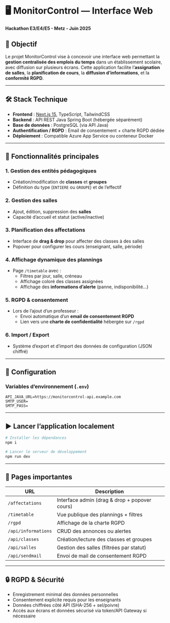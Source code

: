 # 🖥️ MonitorControl — Interface Web  
**Hackathon E3/E4/E5 - Metz - Juin 2025**

## 🎯 Objectif  
Le projet MonitorControl vise à concevoir une interface web permettant la **gestion centralisée des emplois du temps** dans un établissement scolaire, avec diffusion sur plusieurs écrans. Cette application facilite l’**assignation de salles**, la **planification de cours**, la **diffusion d’informations**, et la **conformité RGPD**.

---

## 🛠️ Stack Technique

- **Frontend** : [Next.js 15](https://nextjs.org/), TypeScript, TailwindCSS  
- **Backend** : API REST Java Spring Boot (hébergée séparément)  
- **Base de données** : PostgreSQL (via API Java)  
- **Authentification / RGPD** : Email de consentement + charte RGPD dédiée  
- **Déploiement** : Compatible Azure App Service ou conteneur Docker

---

## 🚀 Fonctionnalités principales

### 1. Gestion des entités pédagogiques
- Création/modification de **classes** et **groupes**
- Définition du type (`ENTIERE` ou `GROUPE`) et de l’effectif

### 2. Gestion des salles
- Ajout, édition, suppression des **salles**
- Capacité d’accueil et statut (active/inactive)

### 3. Planification des affectations
- Interface de **drag & drop** pour affecter des classes à des salles
- Popover pour configurer les cours (enseignant, salle, période)

### 4. Affichage dynamique des plannings
- Page `/timetable` avec :
  - Filtres par jour, salle, créneau
  - Affichage coloré des classes assignées
  - Affichage des **informations d’alerte** (panne, indisponibilité…)

### 5. RGPD & consentement
- Lors de l’ajout d’un professeur :
  - Envoi automatique d’un **email de consentement RGPD**
  - Lien vers une **charte de confidentialité** hébergée sur `/rgpd`

### 6. Import / Export
- Système d’export et d’import des données de configuration (JSON chiffré)

---

## 🔌 Configuration

### Variables d’environnement (`.env`)

```env
API_JAVA_URL=https://monitorcontrol-api.example.com
SMTP_USER=
SMTP_PASS=
```

---

## ▶️ Lancer l’application localement

```bash
# Installer les dépendances
npm i

# Lancer le serveur de développement
npm run dev
```

---

## 📄 Pages importantes

| URL                        | Description                                      |
|---------------------------|--------------------------------------------------|
| `/affectations`           | Interface admin (drag & drop + popover cours)   |
| `/timetable`              | Vue publique des plannings + filtres            |
| `/rgpd`                   | Affichage de la charte RGPD                      |
| `/api/informations`       | CRUD des annonces ou alertes                     |
| `/api/classes`            | Création/lecture des classes et groupes         |
| `/api/salles`             | Gestion des salles (filtrées par statut)        |
| `/api/sendmail`           | Envoi de mail de consentement RGPD              |

---

## 🔒 RGPD & Sécurité

- Enregistrement minimal des données personnelles
- Consentement explicite requis pour les enseignants
- Données chiffrées côté API (SHA-256 + sel/poivre)
- Accès aux écrans et données sécurisé via token/API Gateway si nécessaire
